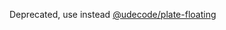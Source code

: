 Deprecated, use instead [@udecode/plate-floating](https://npmjs.com/package/@udecode/plate-floating)
